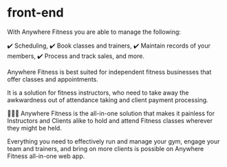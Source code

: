 # front-end

With Anywhere Fitness you are able to manage the following: 

✔️ Scheduling, 
✔️ Book classes and trainers, 
✔️ Maintain records of your members, 
✔️ Process and track sales, and more. 

Anywhere Fitness is best suited for independent fitness businesses that offer classes and appointments.

It is a solution for fitness instructors, who need to take away the awkwardness out of attendance 
taking and client payment processing.

🏋🏽‍♀️ Anywhere Fitness is the all-in-one solution that makes it painless for Instructors and Clients alike to hold 
and attend Fitness classes wherever they might be held.

Everything you need to effectively run and manage your gym, engage your team and trainers, 
and bring on more clients is possible on Anywhere Fitness all-in-one web app.
